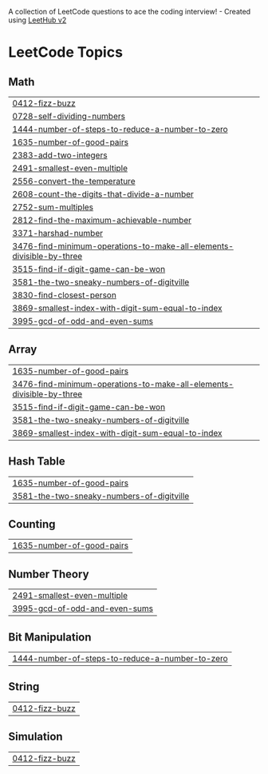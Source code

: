 A collection of LeetCode questions to ace the coding interview! - Created using [LeetHub v2](https://github.com/arunbhardwaj/LeetHub-2.0)
<!---LeetCode Topics Start-->
# LeetCode Topics
## Math
|  |
| ------- |
| [0412-fizz-buzz](https://github.com/fareehabibi238-prog/DSA_with_python/tree/master/0412-fizz-buzz) |
| [0728-self-dividing-numbers](https://github.com/fareehabibi238-prog/DSA_with_python/tree/master/0728-self-dividing-numbers) |
| [1444-number-of-steps-to-reduce-a-number-to-zero](https://github.com/fareehabibi238-prog/DSA_with_python/tree/master/1444-number-of-steps-to-reduce-a-number-to-zero) |
| [1635-number-of-good-pairs](https://github.com/fareehabibi238-prog/DSA_with_python/tree/master/1635-number-of-good-pairs) |
| [2383-add-two-integers](https://github.com/fareehabibi238-prog/DSA_with_python/tree/master/2383-add-two-integers) |
| [2491-smallest-even-multiple](https://github.com/fareehabibi238-prog/DSA_with_python/tree/master/2491-smallest-even-multiple) |
| [2556-convert-the-temperature](https://github.com/fareehabibi238-prog/DSA_with_python/tree/master/2556-convert-the-temperature) |
| [2608-count-the-digits-that-divide-a-number](https://github.com/fareehabibi238-prog/DSA_with_python/tree/master/2608-count-the-digits-that-divide-a-number) |
| [2752-sum-multiples](https://github.com/fareehabibi238-prog/DSA_with_python/tree/master/2752-sum-multiples) |
| [2812-find-the-maximum-achievable-number](https://github.com/fareehabibi238-prog/DSA_with_python/tree/master/2812-find-the-maximum-achievable-number) |
| [3371-harshad-number](https://github.com/fareehabibi238-prog/DSA_with_python/tree/master/3371-harshad-number) |
| [3476-find-minimum-operations-to-make-all-elements-divisible-by-three](https://github.com/fareehabibi238-prog/DSA_with_python/tree/master/3476-find-minimum-operations-to-make-all-elements-divisible-by-three) |
| [3515-find-if-digit-game-can-be-won](https://github.com/fareehabibi238-prog/DSA_with_python/tree/master/3515-find-if-digit-game-can-be-won) |
| [3581-the-two-sneaky-numbers-of-digitville](https://github.com/fareehabibi238-prog/DSA_with_python/tree/master/3581-the-two-sneaky-numbers-of-digitville) |
| [3830-find-closest-person](https://github.com/fareehabibi238-prog/DSA_with_python/tree/master/3830-find-closest-person) |
| [3869-smallest-index-with-digit-sum-equal-to-index](https://github.com/fareehabibi238-prog/DSA_with_python/tree/master/3869-smallest-index-with-digit-sum-equal-to-index) |
| [3995-gcd-of-odd-and-even-sums](https://github.com/fareehabibi238-prog/DSA_with_python/tree/master/3995-gcd-of-odd-and-even-sums) |
## Array
|  |
| ------- |
| [1635-number-of-good-pairs](https://github.com/fareehabibi238-prog/DSA_with_python/tree/master/1635-number-of-good-pairs) |
| [3476-find-minimum-operations-to-make-all-elements-divisible-by-three](https://github.com/fareehabibi238-prog/DSA_with_python/tree/master/3476-find-minimum-operations-to-make-all-elements-divisible-by-three) |
| [3515-find-if-digit-game-can-be-won](https://github.com/fareehabibi238-prog/DSA_with_python/tree/master/3515-find-if-digit-game-can-be-won) |
| [3581-the-two-sneaky-numbers-of-digitville](https://github.com/fareehabibi238-prog/DSA_with_python/tree/master/3581-the-two-sneaky-numbers-of-digitville) |
| [3869-smallest-index-with-digit-sum-equal-to-index](https://github.com/fareehabibi238-prog/DSA_with_python/tree/master/3869-smallest-index-with-digit-sum-equal-to-index) |
## Hash Table
|  |
| ------- |
| [1635-number-of-good-pairs](https://github.com/fareehabibi238-prog/DSA_with_python/tree/master/1635-number-of-good-pairs) |
| [3581-the-two-sneaky-numbers-of-digitville](https://github.com/fareehabibi238-prog/DSA_with_python/tree/master/3581-the-two-sneaky-numbers-of-digitville) |
## Counting
|  |
| ------- |
| [1635-number-of-good-pairs](https://github.com/fareehabibi238-prog/DSA_with_python/tree/master/1635-number-of-good-pairs) |
## Number Theory
|  |
| ------- |
| [2491-smallest-even-multiple](https://github.com/fareehabibi238-prog/DSA_with_python/tree/master/2491-smallest-even-multiple) |
| [3995-gcd-of-odd-and-even-sums](https://github.com/fareehabibi238-prog/DSA_with_python/tree/master/3995-gcd-of-odd-and-even-sums) |
## Bit Manipulation
|  |
| ------- |
| [1444-number-of-steps-to-reduce-a-number-to-zero](https://github.com/fareehabibi238-prog/DSA_with_python/tree/master/1444-number-of-steps-to-reduce-a-number-to-zero) |
## String
|  |
| ------- |
| [0412-fizz-buzz](https://github.com/fareehabibi238-prog/DSA_with_python/tree/master/0412-fizz-buzz) |
## Simulation
|  |
| ------- |
| [0412-fizz-buzz](https://github.com/fareehabibi238-prog/DSA_with_python/tree/master/0412-fizz-buzz) |
<!---LeetCode Topics End-->